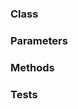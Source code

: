 <!-- @id SLFyMMuPrvvDt4If0XfnVP -->
### Class

<!-- @id h48Im8Go4vGFLROszKo8V5 -->
### Parameters

<!-- @id mCwpP1ZduweQ84Gw93bQ7f -->
### Methods

<!-- @id ReHkLDex7MsC4tA13zmu7E -->
### Tests